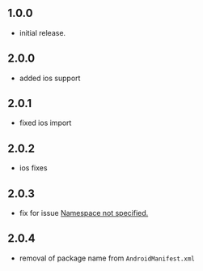 ## 1.0.0

- initial release.

## 2.0.0

- added ios support

## 2.0.1

- fixed ios import

## 2.0.2

- ios fixes

## 2.0.3

- fix for issue [Namespace not specified.](https://github.com/t0uh33d/resolution_detector/issues/1)

## 2.0.4

- removal of package name from `AndroidManifest.xml`
